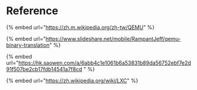 # Reference

{% embed url="https://zh.m.wikipedia.org/zh-tw/QEMU" %}

{% embed url="https://www.slideshare.net/mobile/RampantJeff/qemu-binary-translation" %}

{% embed url="https://hk.saowen.com/a/6abb4c1e1061b6a53831b89da56752ebf7e2d91f507be2cb17fdb14541a7f8cd " %}

{% embed url="https://zh.wikipedia.org/wiki/LXC" %}



